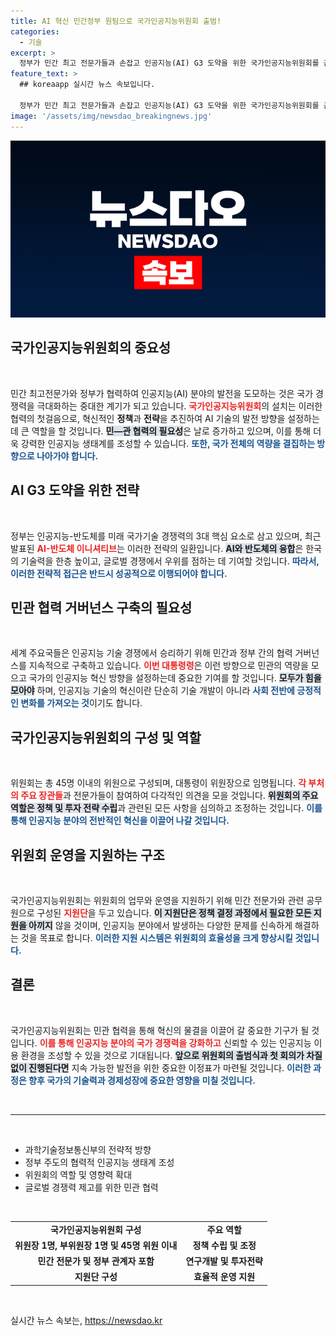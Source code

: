 ```yaml
---
title: AI 혁신 민간정부 원팀으로 국가인공지능위원회 출범!
categories:
  - 기술
excerpt: >
  정부가 민간 최고 전문가들과 손잡고 인공지능(AI) G3 도약을 위한 국가인공지능위원회를 출범한다. 민관 협력으로 인공지능의 미래를 선도할 이 위원회는 경제, 윤리 등 다양한 분야를 아우르는 혁신 전략을 수립할 예정이다.
feature_text: >
  ## koreaapp 실시간 뉴스 속보입니다.

  정부가 민간 최고 전문가들과 손잡고 인공지능(AI) G3 도약을 위한 국가인공지능위원회를 출범한다. 민관 협력으로 인공지능의 미래를 선도할 이 위원회는 경제, 윤리 등 다양한 분야를 아우르는 혁신 전략을 수립할 예정이다.
image: '/assets/img/newsdao_breakingnews.jpg'
---
```


<p><img src="/assets/img/newsdao_breakingnews.jpg" alt="koreaapp 속보" /></p>

<h2 data-ke-size="size26">국가인공지능위원회의 중요성</h2>

<p data-ke-size="size16">&nbsp;</p>

<p>민간 최고전문가와 정부가 협력하여 인공지능(AI) 분야의 발전을 도모하는 것은 국가 경쟁력을 극대화하는 중대한 계기가 되고 있습니다. <b><span style="color: #ee2323;">국가인공지능위원회</span></b>의 설치는 이러한 협력의 첫걸음으로, 혁신적인 <b>정책</b>과 <b>전략</b>을 추진하여 AI 기술의 발전 방향을 설정하는 데 큰 역할을 할 것입니다. <b><span style="background-color: #21538527;">민—관 협력의 필요성</span></b>은 날로 증가하고 있으며, 이를 통해 더욱 강력한 인공지능 생태계를 조성할 수 있습니다. <b><span style="color: #1a5490;">또한, 국가 전체의 역량을 결집하는 방향으로 나아가야 합니다.</span></b></p>

<h2 data-ke-size="size26">AI G3 도약을 위한 전략</h2>

<p data-ke-size="size16">&nbsp;</p>

<p>정부는 인공지능-반도체를 미래 국가기술 경쟁력의 3대 핵심 요소로 삼고 있으며, 최근 발표된 <b><span style="color: #ee2323;">AI-반도체 이니셔티브</span></b>는 이러한 전략의 일환입니다. <b><span style="background-color: #21538527;">AI와 반도체의 융합</span></b>은 한국의 기술력을 한층 높이고, 글로벌 경쟁에서 우위를 점하는 데 기여할 것입니다. <b><span style="color: #1a5490;">따라서, 이러한 전략적 접근은 반드시 성공적으로 이행되어야 합니다.</span></b></p>

<h2 data-ke-size="size26">민관 협력 거버넌스 구축의 필요성</h2>

<p data-ke-size="size16">&nbsp;</p>

<p>세계 주요국들은 인공지능 기술 경쟁에서 승리하기 위해 민간과 정부 간의 협력 거버넌스를 지속적으로 구축하고 있습니다. <b><span style="color: #ee2323;">이번 대통령령</span></b>은 이런 방향으로 민관의 역량을 모으고 국가의 인공지능 혁신 방향을 설정하는데 중요한 기여를 할 것입니다. <b><span style="background-color: #21538527;">모두가 힘을 모아야</span></b> 하며, 인공지능 기술의 혁신이란 단순히 기술 개발이 아니라 <b><span style="color: #1a5490;">사회 전반에 긍정적인 변화를 가져오는 것</span></b>이기도 합니다.</p>

<h2 data-ke-size="size26">국가인공지능위원회의 구성 및 역할</h2>

<p data-ke-size="size16">&nbsp;</p>

<p>위원회는 총 45명 이내의 위원으로 구성되며, 대통령이 위원장으로 임명됩니다. <b><span style="color: #ee2323;">각 부처의 주요 장관들</span></b>과 전문가들이 참여하여 다각적인 의견을 모을 것입니다. <b><span style="background-color: #21538527;">위원회의 주요 역할은 정책 및 투자 전략 수립</span></b>과 관련된 모든 사항을 심의하고 조정하는 것입니다. <b><span style="color: #1a5490;">이를 통해 인공지능 분야의 전반적인 혁신을 이끌어 나갈 것입니다.</span></b></p>

<h2 data-ke-size="size26">위원회 운영을 지원하는 구조</h2>

<p data-ke-size="size16">&nbsp;</p>

<p>국가인공지능위원회는 위원회의 업무와 운영을 지원하기 위해 민간 전문가와 관련 공무원으로 구성된 <b><span style="color: #ee2323;">지원단</span></b>을 두고 있습니다. <b><span style="background-color: #21538527;">이 지원단은 정책 결정 과정에서 필요한 모든 지원을 아끼지</span></b> 않을 것이며, 인공지능 분야에서 발생하는 다양한 문제를 신속하게 해결하는 것을 목표로 합니다. <b><span style="color: #1a5490;">이러한 지원 시스템은 위원회의 효율성을 크게 향상시킬 것입니다.</span></b></p>

<h2 data-ke-size="size26">결론</h2>

<p data-ke-size="size16">&nbsp;</p>

<p>국가인공지능위원회는 민관 협력을 통해 혁신의 물결을 이끌어 갈 중요한 기구가 될 것입니다. <b><span style="color: #ee2323;">이를 통해 인공지능 분야의 국가 경쟁력을 강화하고</span></b> 신뢰할 수 있는 인공지능 이용 환경을 조성할 수 있을 것으로 기대됩니다. <b><span style="background-color: #21538527;">앞으로 위원회의 출범식과 첫 회의가 차질 없이 진행된다면</span></b> 지속 가능한 발전을 위한 중요한 이정표가 마련될 것입니다. <b><span style="color: #1a5490;">이러한 과정은 향후 국가의 기술력과 경제성장에 중요한 영향을 미칠 것입니다.</span></b></p>

<p data-ke-size="size16">&nbsp;</p>

<hr />

<p data-ke-size="size16">&nbsp;</p>

<ul>
  <li>과학기술정보통신부의 전략적 방향</li>
  <li>정부 주도의 협력적 인공지능 생태계 조성</li>
  <li>위원회의 역할 및 영향력 확대</li>
  <li>글로벌 경쟁력 제고를 위한 민관 협력</li>
</ul>

<p data-ke-size="size16">&nbsp;</p>

<table style="width: 100%; border-collapse: collapse;">
  <tbody>
    <tr>
      <td style="text-align: center;"><b>국가인공지능위원회 구성</b></td>
      <td style="text-align: center;"><b>주요 역할</b></td>
    </tr>
    <tr>
      <td style="text-align: center; height: 17px;"><b>위원장 1명, 부위원장 1명 및 45명 위원 이내</b></td>
      <td style="text-align: center; height: 17px;"><b>정책 수립 및 조정</b></td>
    </tr>
    <tr>
      <td style="text-align: center; height: 17px;"><b>민간 전문가 및 정부 관계자 포함</b></td>
      <td style="text-align: center; height: 17px;"><b>연구개발 및 투자전략</b></td>
    </tr>
    <tr>
      <td style="text-align: center; height: 17px;"><b>지원단 구성</b></td>
      <td style="text-align: center; height: 17px;"><b>효율적 운영 지원</b></td>
    </tr>
  </tbody>
</table>

<p data-ke-size="size16">&nbsp;</p>
실시간 뉴스 속보는, <a href="https://newsdao.kr" rel="dofollow">https://newsdao.kr</a>


